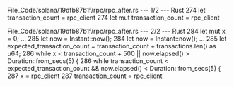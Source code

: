 File_Code/solana/19dfb87b1f/rpc/rpc_after.rs --- 1/2 --- Rust
274     let transaction_count = rpc_client                                                                                                                   274     let mut transaction_count = rpc_client

File_Code/solana/19dfb87b1f/rpc/rpc_after.rs --- 2/2 --- Rust
284     let mut x = 0;                                                                                                                                       ... 
285     let now = Instant::now();                                                                                                                            284     let now = Instant::now();
...                                                                                                                                                          285     let expected_transaction_count = transaction_count + transactions.len() as u64;
286     while x < transaction_count + 500 || now.elapsed() > Duration::from_secs(5) {                                                                        286     while transaction_count < expected_transaction_count && now.elapsed() < Duration::from_secs(5) {
287         x = rpc_client                                                                                                                                   287         transaction_count = rpc_client

